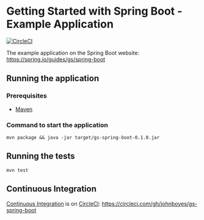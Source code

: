 # Getting Started with Spring Boot - Example Application

[![CircleCI](https://circleci.com/gh/johnboyes/gs-spring-boot.svg?style=svg)](https://circleci.com/gh/johnboyes/gs-spring-boot)

The example application on the Spring Boot website: https://spring.io/guides/gs/spring-boot

## Running the application

### Prerequisites

* [Maven](https://maven.apache.org/)

### Command to start the application

`mvn package && java -jar target/gs-spring-boot-0.1.0.jar`


## Running the tests

`mvn test`


## Continuous Integration

[Continuous Integration](https://en.wikipedia.org/wiki/Continuous_integration) is on [CircleCI](https://circleci.com/product/): https://circleci.com/gh/johnboyes/gs-spring-boot
